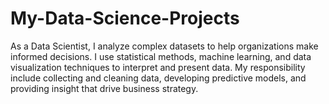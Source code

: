 # My-Data-Science-Projects
As a Data Scientist, I analyze complex datasets to help organizations make informed decisions. I use statistical methods, machine learning, and data visualization techniques to interpret and present data. My responsibility include collecting and cleaning data, developing predictive models, and providing insight that drive business strategy. 
